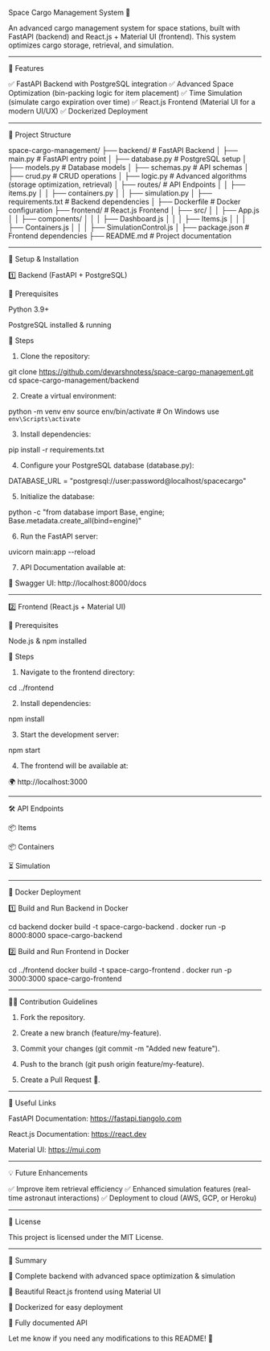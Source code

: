 Space Cargo Management System 🚀

An advanced cargo management system for space stations, built with FastAPI (backend) and React.js + Material UI (frontend). This system optimizes cargo storage, retrieval, and simulation.


---

📌 Features

✅ FastAPI Backend with PostgreSQL integration
✅ Advanced Space Optimization (bin-packing logic for item placement)
✅ Time Simulation (simulate cargo expiration over time)
✅ React.js Frontend (Material UI for a modern UI/UX)
✅ Dockerized Deployment


---

📂 Project Structure

space-cargo-management/
├── backend/                    # FastAPI Backend
│   ├── main.py                 # FastAPI entry point
│   ├── database.py              # PostgreSQL setup
│   ├── models.py                # Database models
│   ├── schemas.py               # API schemas
│   ├── crud.py                  # CRUD operations
│   ├── logic.py                 # Advanced algorithms (storage optimization, retrieval)
│   ├── routes/                   # API Endpoints
│   │   ├── items.py
│   │   ├── containers.py
│   │   ├── simulation.py
│   ├── requirements.txt          # Backend dependencies
│   ├── Dockerfile                # Docker configuration
├── frontend/                     # React.js Frontend
│   ├── src/
│   │   ├── App.js
│   │   ├── components/
│   │   │   ├── Dashboard.js
│   │   │   ├── Items.js
│   │   │   ├── Containers.js
│   │   │   ├── SimulationControl.js
│   ├── package.json              # Frontend dependencies
├── README.md                     # Project documentation


---

🚀 Setup & Installation

1️⃣ Backend (FastAPI + PostgreSQL)

🔹 Prerequisites

Python 3.9+

PostgreSQL installed & running


🔹 Steps

1. Clone the repository:

git clone https://github.com/devarshnotess/space-cargo-management.git
cd space-cargo-management/backend


2. Create a virtual environment:

python -m venv env
source env/bin/activate  # On Windows use `env\Scripts\activate`


3. Install dependencies:

pip install -r requirements.txt


4. Configure your PostgreSQL database (database.py):

DATABASE_URL = "postgresql://user:password@localhost/spacecargo"


5. Initialize the database:

python -c "from database import Base, engine; Base.metadata.create_all(bind=engine)"


6. Run the FastAPI server:

uvicorn main:app --reload


7. API Documentation available at:

📌 Swagger UI: http://localhost:8000/docs





---

2️⃣ Frontend (React.js + Material UI)

🔹 Prerequisites

Node.js & npm installed


🔹 Steps

1. Navigate to the frontend directory:

cd ../frontend


2. Install dependencies:

npm install


3. Start the development server:

npm start


4. The frontend will be available at:

🌍 http://localhost:3000





---

🛠 API Endpoints

📦 Items

📦 Containers

⏳ Simulation


---

🐳 Docker Deployment

1️⃣ Build and Run Backend in Docker

cd backend
docker build -t space-cargo-backend .
docker run -p 8000:8000 space-cargo-backend

2️⃣ Build and Run Frontend in Docker

cd ../frontend
docker build -t space-cargo-frontend .
docker run -p 3000:3000 space-cargo-frontend


---

👨‍💻 Contribution Guidelines

1. Fork the repository.


2. Create a new branch (feature/my-feature).


3. Commit your changes (git commit -m "Added new feature").


4. Push to the branch (git push origin feature/my-feature).


5. Create a Pull Request 🚀.




---

🔗 Useful Links

FastAPI Documentation: https://fastapi.tiangolo.com

React.js Documentation: https://react.dev

Material UI: https://mui.com



---

💡 Future Enhancements

✅ Improve item retrieval efficiency
✅ Enhanced simulation features (real-time astronaut interactions)
✅ Deployment to cloud (AWS, GCP, or Heroku)


---

📌 License

This project is licensed under the MIT License.


---

🎯 Summary

🚀 Complete backend with advanced space optimization & simulation

🎨 Beautiful React.js frontend using Material UI

🐳 Dockerized for easy deployment

🔗 Fully documented API


Let me know if you need any modifications to this README! 🚀

